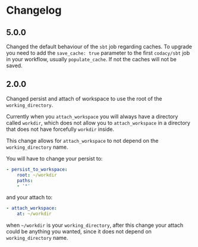 # Changelog

## 5.0.0

Changed the default behaviour of the `sbt` job regarding caches.
To upgrade you need to add the `save_cache: true` parameter to the
first `codacy/sbt` job in your workflow, usually `populate_cache`.
If not the caches will not be saved.

## 2.0.0

Changed persist and attach of workspace to use the root of the `working_directory`.

Currently when you `attach_workspace` you will always have a directory called `workdir`,
which does not allow you to `attach_workspace` in a directory that does not have forcefully `workdir` inside.

This change allows for `attach_workspace` to not depend on the `working_directory` name.

You will have to change your persist to:
```yaml
- persist_to_workspace:
    root: ~/workdir
    paths:
    - '*'
```

and your attach to:

```yaml
- attach_workspace:
    at: ~/workdir
```

when `~/workdir` is your `working_directory`, after this change your attach could be anything you wanted,
since it does not depend on `working_directory` name.
